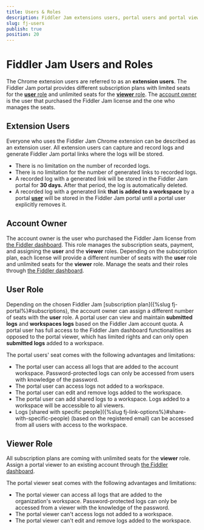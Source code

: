 ```yaml
---
title: Users & Roles 
description: Fiddler Jam extensions users, portal users and portal viewers
slug: fj-users
publish: true
position: 20
---
```



# Fiddler Jam Users and Roles

The Chrome extension users are referred to as an **extension users**. The Fiddler Jam portal provides different subscription plans with limited seats for the [**user** role](#user-role) and unlimited seats for the [**viewer** role](#viewer-role). The [account owner](#account-owner) is the user that purchased the Fiddler Jam license and the one who manages the seats.

## Extension Users 

Everyone who uses the Fiddler Jam Chrome extension can be described as an extension user. All extension users can capture and record logs and generate Fiddler Jam portal links where the logs will be stored. 
- There is no limitation on the number of recorded logs.
- There is no limitation for the number of generated links to recorded logs.
- A recorded log with a generated link will be stored in the Fiddler Jam portal for **30 days.** After that period, the log is automatically deleted.
- A recorded log with a generated link **that is added to a workspace** by a portal [**user**](#user-role) will be stored in the Fiddler Jam portal until a portal user explicitly removes it.

## Account Owner

The account owner is the user who purchased the Fiddler Jam license from [the Fiddler dashboard](https://dashboard.getfiddler.com/). This role manages the subscription seats, payment, and assigning the **user** and the **viewer** roles. Depending on the subscription plan, each license will provide a different number of seats with the **user** role and unlimited seats for the **viewer** role. Manage the seats and their roles through [the Fiddler dashboard](https://dashboard.getfiddler.com).

## User Role

Depending on the chosen Fiddler Jam [subscription plan]({%slug fj-portal%}#subscriptions), the account owner can assign a different number of seats with the **user** role. A portal user can view and maintain **submitted logs** and **workspaces logs** based on the Fiddler Jam account quota. A portal user has full access to the Fiddler Jam dashboard functionalities as opposed to the portal viewer, which has limited rights and can only open **submitted logs** added to a workspace. 

The portal users' seat comes with the following advantages and limitations:

- The portal user can access all logs that are added to the account workspace. Password-protected logs can only be accessed from users with knowledge of the password.
- The portal user can access logs not added to a workspace.
- The portal user can edit and remove logs added to the workspace.
- The portal user can add shared logs to a workspace. Logs added to a workspace will be accessible to all viewers.
- Logs [shared with specific people]({%slug fj-link-options%}#share-with-specific-people) (based on the registered email) can be accessed from all users with access to the workspace.


## Viewer Role

All subscription plans are coming with unlimited seats for the **viewer** role. Assign a portal viewer to an existing account through [the Fiddler dashboard](https://dashboard.getfiddler.com).

The portal viewer seat comes with the following advantages and limitations:

- The portal viewer can access all logs that are added to the organization's workspace. Password-protected logs can only be accessed from a viewer with the knowledge of the password.
- The portal viewer can't access logs not added to a workspace.
- The portal viewer can't edit and remove logs added to the workspace.
